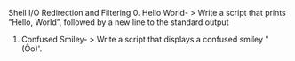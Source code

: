 Shell I/O Redirection and Filtering
0. Hello World- > Write a script that prints “Hello, World”, followed by a new line to the standard output
1. Confused Smiley- > Write a script that displays a confused smiley "(Ôo)'.
